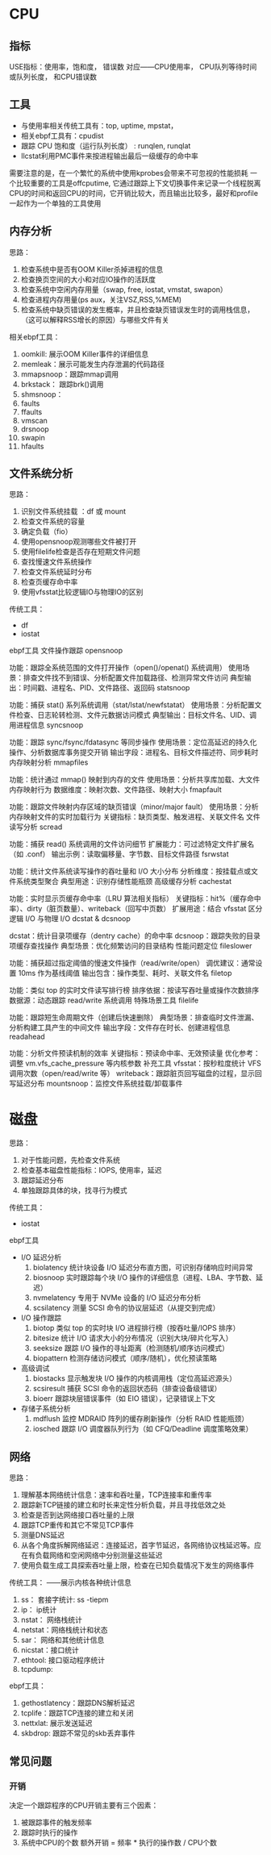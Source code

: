 # CPU 
## 指标
USE指标：使用率，饱和度， 错误数
对应——CPU使用率， CPU队列等待时间或队列长度， 和CPU错误数

## 工具
+ 与使用率相关传统工具有：top, uptime, mpstat，
+ 相关ebpf工具有：cpudist
+ 跟踪 CPU 饱和度（运行队列长度） : runqlen, runqlat
+ llcstat利用PMC事件来按进程输出最后一级缓存的命中率

需要注意的是，在一个繁忙的系统中使用kprobes会带来不可忽视的性能损耗
一个比较重要的工具是offcputime, 它通过跟踪上下文切换事件来记录一个线程脱离CPU的时间和返回CPU的时间，它开销比较大，而且输出比较多，最好和profile一起作为一个单独的工具使用

## 内存分析
思路：
1. 检查系统中是否有OOM Killer杀掉进程的信息
2. 检查换页空间的大小和对应IO操作的活跃度
3. 检查系统中空闲内存用量（swap, free, iostat, vmstat, swapon）
4. 检查进程内存用量(ps aux，关注VSZ,RSS,%MEM)
4. 检查系统中缺页错误的发生概率，并且检查缺页错误发生时的调用栈信息，（这可以解释RSS增长的原因）与哪些文件有关

相关ebpf工具：
1. oomkill: 展示OOM Killer事件的详细信息
2. memleak：展示可能发生内存泄漏的代码路径
3. mmapsnoop：跟踪mmap调用
4. brkstack： 跟踪brk()调用
5. shmsnoop： 
6. faults
7. ffaults
8. vmscan
9. drsnoop
10. swapin
12. hfaults

## 文件系统分析
思路：
1. 识别文件系统挂载 ：df 或 mount
2. 检查文件系统的容量
3. 确定负载（fio）
4. 使用opensnoop观测哪些文件被打开
5. 使用filelife检查是否存在短期文件问题
6. 查找慢速文件系统操作
7. 检查文件系统延时分布
8. 检查页缓存命中率
9. 使用vfsstat比较逻辑IO与物理IO的区别

传统工具：
+ df
+ iostat

ebpf工具
文件操作跟踪
opensnoop

功能：跟踪全系统范围的文件打开操作（open()/openat() 系统调用）
使用场景：排查文件找不到错误、分析配置文件加载路径、检测异常文件访问
典型输出：时间戳、进程名、PID、文件路径、返回码
statsnoop

功能：捕获 stat() 系列系统调用（stat/lstat/newfstatat）
使用场景：分析配置文件检查、日志轮转检测、文件元数据访问模式
典型输出：目标文件名、UID、调用进程信息
syncsnoop

功能：跟踪 sync/fsync/fdatasync 等同步操作
使用场景：定位高延迟的持久化操作、分析数据库事务提交开销
输出字段：进程名、目标文件描述符、同步耗时
内存映射分析
mmapfiles

功能：统计通过 mmap() 映射到内存的文件
使用场景：分析共享库加载、大文件内存映射行为
数据维度：映射次数、文件路径、映射大小
fmapfault

功能：跟踪文件映射内存区域的缺页错误（minor/major fault）
使用场景：分析内存映射文件的实时加载行为
关键指标：缺页类型、触发进程、关联文件名
文件读写分析
scread

功能：捕获 read() 系统调用的文件访问细节
扩展能力：可过滤特定文件扩展名（如 .conf）
输出示例：读取偏移量、字节数、目标文件路径
fsrwstat

功能：统计文件系统读写操作的吞吐量和 I/O 大小分布
分析维度：按挂载点或文件系统类型聚合
典型用途：识别存储性能瓶颈
高级缓存分析
cachestat

功能：实时显示页缓存命中率（LRU 算法相关指标）
关键指标：hit%（缓存命中率）、dirty（脏页数量）、writeback（回写中页数）
扩展用途：结合 vfsstat 区分逻辑 I/O 与物理 I/O
dcstat & dcsnoop

dcstat：统计目录项缓存（dentry cache）的命中率
dcsnoop：跟踪失败的目录项缓存查找操作
典型场景：优化频繁访问的目录结构
性能问题定位
fileslower

功能：捕获超过指定阈值的慢速文件操作（read/write/open）
调优建议：通常设置 10ms 作为基线阈值
输出包含：操作类型、耗时、关联文件名
filetop

功能：类似 top 的实时文件读写排行榜
排序依据：按读写吞吐量或操作次数排序
数据源：动态跟踪 read/write 系统调用
特殊场景工具
filelife

功能：跟踪短生命周期文件（创建后快速删除）
典型场景：排查临时文件泄漏、分析构建工具产生的中间文件
输出字段：文件存在时长、创建进程信息
readahead

功能：分析文件预读机制的效率
关键指标：预读命中率、无效预读量
优化参考：调整 vm.vfs_cache_pressure 等内核参数
补充工具
vfsstat：按秒粒度统计 VFS 调用次数（open/read/write 等）
writeback：跟踪脏页回写磁盘的过程，显示回写延迟分布
mountsnoop：监控文件系统挂载/卸载事件

# 磁盘
思路：
1.  对于性能问题，先检查文件系统
2. 检查基本磁盘性能指标：IOPS, 使用率，延迟
3. 跟踪延迟分布
4. 单独跟踪具体的块，找寻行为模式

传统工具：
+ iostat

ebpf工具
+ I/O 延迟分析
    1. biolatency	统计块设备 I/O 延迟分布直方图，可识别存储响应时间异常
    2. biosnoop	实时跟踪每个块 I/O 操作的详细信息（进程、LBA、字节数、延迟）
    3. nvmelatency	专用于 NVMe 设备的 I/O 延迟分布分析
    4. scsilatency	测量 SCSI 命令的协议层延迟（从提交到完成）
+ I/O 操作跟踪
    1. biotop	类似 top 的实时块 I/O 进程排行榜（按吞吐量/IOPS 排序）
    2. bitesize	统计 I/O 请求大小的分布情况（识别大块/碎片化写入）
    3. seeksize	跟踪 I/O 操作的寻址距离（检测随机/顺序访问模式）
    4. biopattern	检测存储访问模式（顺序/随机），优化预读策略
+ 高级调试
    1. biostacks	显示触发块 I/O 操作的内核调用栈（定位高延迟源头）
    2. scsiresult	捕获 SCSI 命令的返回状态码（排查设备级错误）
    3. bioerr	跟踪块层错误事件（如 EIO 错误），记录错误上下文
+ 存储子系统分析
    1. mdflush	监控 MDRAID 阵列的缓存刷新操作（分析 RAID 性能瓶颈）
    2. iosched	跟踪 I/O 调度器队列行为（如 CFQ/Deadline 调度策略效果）

## 网络
思路：
1. 理解基本网络统计信息：速率和吞吐量，TCP连接率和重传率
2. 跟踪新TCP链接的建立和时长来定性分析负载，并且寻找低效之处
3. 检查是否到达网络接口吞吐量的上限
4. 跟踪TCP重传和其它不常见TCP事件
5. 测量DNS延迟
6. 从各个角度拆解网络延迟：连接延迟，首字节延迟，各网络协议栈延迟等。应在有负载网络和空闲网络中分别测量这些延迟
7. 使用负载生成工具探索吞吐量上限，检查在已知负载情况下发生的网络事件

传统工具：
——展示内核各种统计信息
1. ss： 套接字统计: ss -tiepm
2. ip： ip统计
3. nstat： 网络栈统计
4. netstat：网络栈统计和状态
5. sar： 网络和其他统计信息
6. nicstat：接口统计
7. ethtool: 接口驱动程序统计
8. tcpdump: 

ebpf工具：
1. gethostlatency：跟踪DNS解析延迟
2. tcplife：跟踪TCP连接的建立和关闭
3. nettxlat: 展示发送延迟
4. skbdrop: 跟踪不常见的skb丢弃事件


## 常见问题
### 开销
决定一个跟踪程序的CPU开销主要有三个因素：
1. 被跟踪事件的触发频率
2. 跟踪时执行的操作
3. 系统中CPU的个数
额外开销 = 频率 * 执行的操作数 / CPU个数

